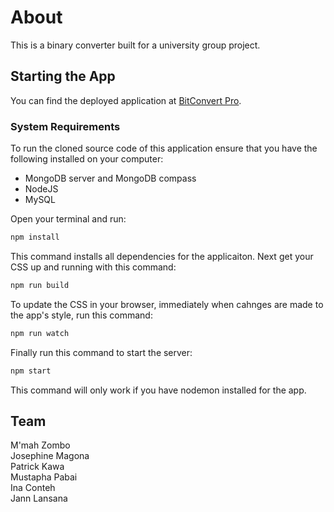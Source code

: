 # About

This is a binary converter built for a university group project.

## Starting the App

You can find the deployed application at [BitConvert Pro](https://binaryconverter.onrender.com/).

### System Requirements

To run the cloned source code of this application ensure that you have the following installed on your computer:

- MongoDB server and MongoDB compass
- NodeJS
- MySQL

Open your terminal and run:

``` bash
npm install
```

This command installs all dependencies for the applicaiton. Next get your CSS up and running with this command:

``` bash
npm run build
```

To update the CSS in your browser, immediately when cahnges are made to the app's style, run this command:

```bash
npm run watch
```

Finally run this command to start the server:

``` bash
npm start
```

This command will only work if you have nodemon installed for the app.

## Team

M'mah Zombo <br>
Josephine Magona <br>
Patrick Kawa <br>
Mustapha Pabai <br>
Ina Conteh <br>
Jann Lansana
